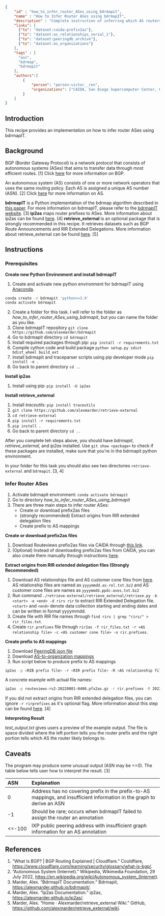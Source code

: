 
~~~json
{
    "id" : "how_to_infer_router_ASes_using_bdrmapit",
    "name" : "How to Infer Router ASes using bdrmapIT",
    "description" : "Complete instruction of inferring which AS routers belong to",
    "links": [
      {"to": "dataset:caida-prefix2as"},
      {"to": "dataset:as_relationships_serial_1"},
      {"to": "dataset:peeringdb_archive"},
      {"to": "dataset:as_organizations"}
    ],
    "tags" : [
      "asn",
      "bdrmap",
      "bdrmapit"
    ],
    "authors":[
        {
            "person": "person:victor__ren",
            "organizations": ["CAIDA, San Diego Supercomputer Center, University of California San Diego"]
        }
    ]
}
~~~

## Introduction
This recipe provides an implementation on how to infer router ASes using bdrmapIT.

## Background
BGP (Border Gateway Protocol) is a network protocol that consists of autonomous systems (ASes) that aims to transfer data through most efficient routes. [1] 
Click [here](https://www.cloudflare.com/learning/security/glossary/what-is-bgp/) for more information on BGP.

An autonomous system (AS) consists of one or more network operators that uses the same routing policy. Each AS is assigned a unique AS number (ASN). [2] 
Click [here](https://en.wikipedia.org/wiki/Autonomous_system_(Internet)) for more information on AS.

**bdrmapIT** is a Python implementation of the bdrmap algorithm described in [this paper](https://www.caida.org/catalog/papers/2016_bdrmap/bdrmap.pdf).
For more information on bdrmapIT, please refer to the [bdrmapIT website](https://alexmarder.github.io/bdrmapit/). [3]
**ip2as** maps router prefixes to ASes. More information about ip2as can be found [here](https://alexmarder.github.io/ip2as/). [4]
**retrieve_external** is an optional package that is strongly recommended in this recipe. It retrieves datasets such as BGP Route Announcements and RIR Extended Delegations. More information about retrieve_external can be found [here](https://github.com/alexmarder/retrieve_external/wiki). [5]  

## Instructions
### Prerequisites
**Create new Python Environment and install bdrmapIT**
1. Create and activate new python environment for bdrmapIT using [Anaconda](https://www.anaconda.com/products/distribution).

~~~bash
conda create -n bdrmapit 'python<=3.9'
conda activate bdrmapit
~~~

2. Create a folder for this task. I will refer to the folder as *how_to_infer_router_ASes_using_bdrmapit*, but you can name the folder as you like.
3. Clone bdrmapIT repository `git clone https://github.com/alexmarder/bdrmapit`
4. Go to bdrmapit directory `cd bdrmapit`
5. Install required packages through pip: `pip install -r requirements.txt`
6. Compile cython code and build package `python setup.py sdist bdist_wheel build_ext`
7. Install bdrmapit and traceparser scripts using pip developer mode `pip install -e .`
8. Go back to parent directory `cd ..`

**Install ip2as**
1. Install using pip: `pip install -U ip2as`

**Install retrieve_external**
1. Install *traceutils*: `pip install traceutils`
2. `git clone https://github.com/alexmarder/retrieve-external`
3. `cd retrieve-external`
4. `pip install -r requirements.txt`
5. `pip install .`
6. Go back to parent directory `cd ..`

After you complete teh steps above, you should have *bdrmapit*, *retrieve_external*, and *ip2as* installed. Use `git show <package>` to check if these packages are installed, make sure that you're in the bdrmapit python environment.

In your folder for this task you should also see two directories `retrieve-external` and `bdrmapit`. [3, 4] 

### Infer Router ASes
1. Activate bdrmapit environment: `conda activate bdrmapit`
2. Go to directory *how_to_infer_router_ASes_using_bdrmapit*
3. There are three main steps to infer router ASes:
   - Create or download prefix2as files
   - (strongly recommended) Extract origins from RIR extended delegation files
   - Create prefix to AS mappings

**Create or download prefix2as files**
1. Download Routeviews prefix2as files via CAIDA through [this link](https://publicdata.caida.org/datasets/routing/routeviews-prefix2as/). 
2. (Optional) Instead of downloading prefix2as files from CAIDA, you can also create them manually through instructions [here](https://alexmarder.github.io/ip2as/#extracting-origin-ases-from-ribs).

**Extract origins from RIR extended delegation files (Strongly Recommended)**
1. Download AS relationships file and AS customer cone files from [here](https://publicdata.caida.org/datasets/as-relationships/serial-1/). AS relationship files are named as `yyyymmdd.as-rel.txt.bz2` and AS customer cone files are names as `yyyymmdd.ppdc-ases.txt.bz2`
2. Run command `./retrieve-external/retrieve_external/retrieve.py -b <start> -e <end> -d rirs rir` to extract RIR Extended Delegation file. `<start>` and `<end>` denote data collection starting and ending dates and can be written in format yyyymmdd.
3. Create file with RIR file names through `find rirs | grep "rirs/" > rir_files.txt`. 
4. Create `rir.prefixes` file through `rir2as -f rir_files.txt -r <AS relationship file> -c <AS customer cone file> -o rir.prefixes`.   

**Create prefix to AS mappings**
1. Download [PeeringDB json file](https://publicdata.caida.org/datasets/peeringdb-v2/)
2. Download [AS-to-organization mappings](https://publicdata.caida.org/datasets/as-organizations/)
3. Run script below to produce prefix to AS mappings

~~~bash
ip2as -p <RIB prefix file> -r <RIR prefix file> -R <AS relationship file> -c <Customer Cone file> -a <AS to organization mapping file> -P <peeringdb file> -o <output file>
~~~

A concrete example with actual file names:

~~~bash
ip2as -p routeviews-rv2-20220801-0400.pfx2as.gz -r rir.prefixes -R 20220801.as-rel.txt.bz2 -c 20220801.ppdc-ases.txt.bz2 -a 20220701.as-org2info.txt.gz -P peeringdb_2_dump_2021_12_31.json -o ip2as.prefixes
~~~

If you did not extract origins from RIR extended delegation files, you can ignore `-r rirprefixes` as it's optional flag.
More information about this step can be found [here](https://alexmarder.github.io/ip2as/#prefix-to-as). [4]

**Interpreting Result**

*test_output.txt* gives users a preview of the example output. The file is space divided where the left portion tells you the router prefix and the right portion tells which AS the router likely belongs to. 

## Caveats
The program may produce some unusual output (ASN may be <=0). The table below tells user how to interpret the result. [3]

| ASN    | Explanation                                                                                                             |
|:-------|:------------------------------------------------------------------------------------------------------------------------|
 | 0      | Address has no covering prefix in the prefix-to-AS mappings, and insufficient information in the graph to derive an ASN |
| -1     | Should be rare; occurs when bdrmapIT failed to assign the router an annotation                                          |
| <=-100 | IXP public peering address with insufficient graph information for an AS annotation                                     |

## References
1. “What Is BGP? | BGP Routing Explained | Cloudflare.” Couldflare, https://www.cloudflare.com/learning/security/glossary/what-is-bgp/. 
2. “Autonomous System (Internet).” Wikipedia, Wikimedia Foundation, 29 July 2022, https://en.wikipedia.org/wiki/Autonomous_system_(Internet). 
3. Marder, Alex. “BdrmapIT Documentation.” Bdrmapit, https://alexmarder.github.io/bdrmapit/. 
4. Marder, Alex. “Ip2as Documentation.” ip2as, https://alexmarder.github.io/ip2as/.
5. Marder, Alex. “Home · Alexmarder/retrieve_external Wiki.” GitHub, https://github.com/alexmarder/retrieve_external/wiki. 